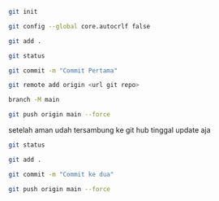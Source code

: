 
```bash
git init
```
```bash
git config --global core.autocrlf false
```
```bash
git add .
```
```bash
git status
```
```bash
git commit -m "Commit Pertama"
```
```bash
git remote add origin <url git repo>
```
```bash
branch -M main
```
```bash
git push origin main --force
```


setelah aman udah tersambung ke git hub tinggal update aja

```bash
git status
```
```bash
git add .
```

```bash
git commit -m "Commit ke dua"
```
```bash
git push origin main --force
```